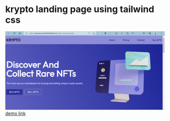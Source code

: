 # krypto landing page using tailwind css
![banner](https://github.com/pavanKumarKR2000/crypto-landing-page/blob/main/krypto.png?raw=true)
[demo link](https://pavankumarkr2000.github.io/crypto-landing-page/)
